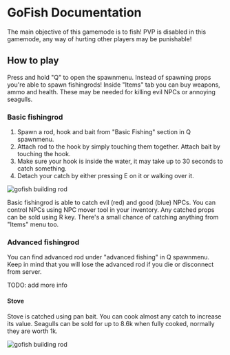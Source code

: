 # GoFish Documentation
The main objective of this gamemode is to fish! PVP is disabled in this gamemode, any way of hurting other players may be punishable!

## How to play
Press and hold "Q" to open the spawnmenu. Instead of spawning props you're able to spawn fishingrods!
Inside "Items" tab you can buy weapons, ammo and health. These may be needed for killing evil NPCs or annoying seagulls.

### Basic fishingrod
1. Spawn a rod, hook and bait from "Basic Fishing" section in Q spawnmenu.
2. Attach rod to the hook by simply touching them together. Attach bait by touching the hook.
3. Make sure your hook is inside the water, it may take up to 30 seconds to catch something.
4. Detach your catch by either pressing E on it or walking over it. 

![gofish building rod](https://thumbs.gfycat.com/EuphoricInsidiousChital-size_restricted.gif)

Basic fishingrod is able to catch evil (red) and good (blue) NPCs. You can control NPCs using NPC mover tool in your inventory.
Any catched props can be sold using R key. There's a small chance of catching anything from "Items" menu too.


### Advanced fishingrod
You can find advanced rod under "advanced fishing" in Q spawnmenu. 
Keep in mind that you will lose the advanced rod if you die or disconnect from server.

TODO: add more info

#### Stove
Stove is catched using pan bait. You can cook almost any catch to increase its value. 
Seagulls can be sold for up to 8.6k when fully cooked, normally they are worth 1k.

![gofish building rod](https://thumbs.gfycat.com/JadedAccomplishedKingsnake-size_restricted.gif)
